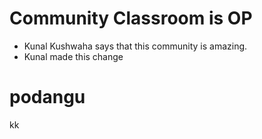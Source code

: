 # Community Classroom is OP

- Kunal Kushwaha says that this community is amazing.
- Kunal made this change
# podangu
kk

